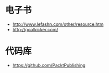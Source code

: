 # 电子书

- <http://www.lefashn.com/other/resource.htm>
- <http://goalkicker.com/>

# 代码库

- <https://github.com/PacktPublishing>
